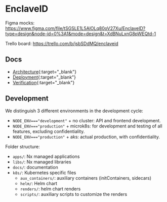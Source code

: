 # EnclaveID

Figma mocks: <https://www.figma.com/file/tSGSLE1L5AlOLq80oV27Xu/EnclaveID?type=design&node-id=0%3A1&mode=design&t=XdBNuLxnG8pWEQtd-1>

Trello board: <https://trello.com/b/jsbSDdMQ/enclaveid>

## Docs

- [Architecture](docs/architecture.md){:target="_blank"}
- [Deployment](docs/deployment.md){:target="_blank"}
- [Verification](docs/verification.md){:target="_blank"}

## Development

We distinguish 3 different environments in the development cycle:

- `NODE_ENV==="development"` + no cluster: API and frontend development.
- `NODE_ENV==="production"` + microk8s: for development and testing of all features, excluding confidentiality.
- `NODE_ENV==="production"` + aks: actual production, with confidentiality.

Folder structure:

- `apps/`: Nx managed applications
- `libs/`: Nx managed libraries
- `docs/`: documentation
- `k8s/`: Kubernetes specific files
  - `aux_containers/`: auxiliary containers (initContainers, sidecars)
  - `helm/`: Helm chart
  - `renders/`: helm chart renders
  - `scripts/`: auxiliary scripts to customize the renders
